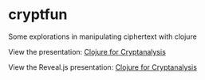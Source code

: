 cryptfun
========

Some explorations in manipulating ciphertext with clojure

View the presentation: [Clojure for Cryptanalysis](http://htmlpreview.github.io/?https://github.com/boston-clojure/cryptfun/blob/master/presentation.html)

View the Reveal.js presentation: [Clojure for Cryptanalysis](http://htmlpreview.github.io/?https://github.com/boston-clojure/cryptfun/blob/master/altpreso/index.html)
